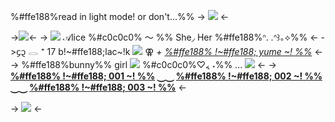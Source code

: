 %#ffe188%read in light mode! or don't...%%
-> ![](https://media.discordapp.net/attachments/903364339464044575/1202557066221330432/Untitled53_20240201131137.png?ex=65cde38b&is=65bb6e8b&hm=026cd7867601916f313aba0ff839a494cafcb6fed0d7306a0d92380661a6a7ea&) <-

->[![](https://media.discordapp.net/attachments/903364339464044575/1202626843799330826/Untitled56_20240201174933.png?ex=65ce2487&is=65bbaf87&hm=0ced6bd7fa1b2bdefacbbf14d5f41f1a684e5eed8df12c2b687a00df1f593cba&)](https://rentry.co/batcemetery)<-
-> ![](https://media.discordapp.net/attachments/903364339464044575/1202690741508243516/IMG_9644.gif?ex=65ce6009&is=65bbeb09&hm=dc91895eee16fc33312d8b79909140fd14c1367be52f5947dc81adb4845f2229&) 𝒜lice %#c0c0c0% 〜 %% She◞ Her %#ffe188%ᐢ. .ᐢ꒱｡⟡%% <-
->᧔᧓ 𓂋 ⁺ 17 b!~#ffe188;lac~!k  ![](https://media.discordapp.net/attachments/903364339464044575/1202567579533578290/IMG_9497.gif?ex=65cded55&is=65bb7855&hm=21a94b4dfb5d40d788a10bf8435eb029e6dcad4b822c39c27be916ce77cbb0bc&) ⚢ *+ [%#ffe188% !~#ffe188; yume ~! %%](ymjshibunny)* <- 
-> %#ffe188%bunny%% girl  ![](https://media.discordapp.net/attachments/903364339464044575/1202642244461666344/IMG_9569.gif?ex=65ce32df&is=65bbbddf&hm=8cc389603ee6c32485df46192403970fa1fc4ee24a737c83fe4b0732bbc6fc6a&) %#c0c0c0%♡៹ ˖%% ... ![](https://media.discordapp.net/attachments/903364339464044575/1202617647250800691/IMG_9551.gif?ex=65ce1bf6&is=65bba6f6&hm=c9c6c320e647b2c33fcf2b4f3d483635c0dad771cfa9cfe14efbe12c7426722b&) <-
-> **[%#ffe188% !~#ffe188; 001 ~! %%](d5icq) ⏝⏝ [%#ffe188% !~#ffe188; 002 ~! %%](fill) ⏝⏝ [%#ffe188% !~#ffe188; 003 ~! %%](fill)** <-

-> ![](https://media.discordapp.net/attachments/903364339464044575/1202557066485432391/Untitled53_20240201131140.png?ex=65cde38b&is=65bb6e8b&hm=3ed9965d59512a77b9090abb167b75ead2247c448de75df2741b48080a1bd5a4&) <-